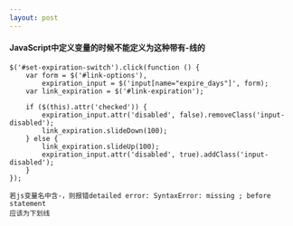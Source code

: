 ```yaml
---
layout: post
---
```


<h4>JavaScript中定义变量的时候不能定义为这种带有-线的</h4>

    $('#set-expiration-switch').click(function () {
        var form = $('#link-options'),
            expiration_input = $('input[name="expire_days"]', form);
        var link_expiration = $('#link-expiration');

        if ($(this).attr('checked')) {
            expiration_input.attr('disabled', false).removeClass('input-disabled');
            link_expiration.slideDown(100);
        } else {
            link_expiration.slideUp(100);
            expiration_input.attr('disabled', true).addClass('input-disabled');
        }
    });
    
    若js变量名中含-，则报错detailed error: SyntaxError: missing ; before statement
    应该为下划线